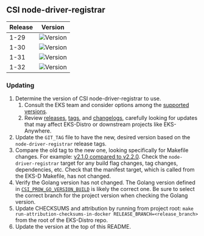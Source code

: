 ## CSI node-driver-registrar

| Release | Version                                                       |
|---------|---------------------------------------------------------------|
| 1-29    | ![Version](https://img.shields.io/badge/version-v2.13.0-blue) |
| 1-30    | ![Version](https://img.shields.io/badge/version-v2.13.0-blue) |
| 1-31    | ![Version](https://img.shields.io/badge/version-v2.13.0-blue) |
| 1-32    | ![Version](https://img.shields.io/badge/version-v2.13.0-blue) |

### Updating

1. Determine the version of CSI node-driver-registrar to use.
   1. Consult the EKS team and consider options among the
      [supported versions](https://kubernetes-csi.github.io/docs/node-driver-registrar.html#supported-versions).
   2. Review [releases](https://github.com/kubernetes-csi/node-driver-registrar/releases),
      [tags](https://github.com/kubernetes-csi/node-driver-registrar/tags),
      and [changelogs](https://github.com/kubernetes-csi/node-driver-registrar/tree/master/CHANGELOG),
      carefully looking for updates that may affect EKS-Distro or downstream
      projects like EKS-Anywhere.
2. Update the `GIT_TAG` file to have the new, desired version based on the
   `node-driver-registrar` release tags.
3. Compare the old tag to the new one, looking specifically for Makefile changes.
   For example:
   [v2.1.0 compared to v2.2.0](https://github.com/kubernetes-csi/node-driver-registrar/compare/v2.1.0...v2.2.0).
   Check the `node-driver-registrar` target for any build flag changes, tag
   changes, dependencies, etc. Check that the manifest target, which is called
   from the EKS-D Makefile, has not changed.
4. Verify the Golang version has not changed. The Golang version defined in
   [`CSI_PROW_GO_VERSION_BUILD`](https://github.com/kubernetes-csi/node-driver-registrar/blob/v2.5.1/release-tools/prow.sh#L89)
   is likely the correct one. Be sure to select the correct branch for the
   project version when checking the Golang version.
5. Update CHECKSUMS and attribution by running from project root:
   `make run-attribution-checksums-in-docker RELEASE_BRANCH=<release_branch>`
   from the root of the EKS-Distro repo.
6. Update the version at the top of this README.
